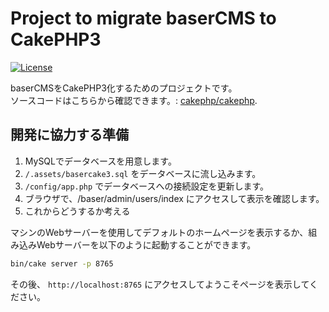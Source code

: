 # Project to migrate baserCMS to CakePHP3

[![License](https://img.shields.io/packagist/l/cakephp/app.svg?style=flat-square)](https://packagist.org/packages/ryuring/basercake3)

baserCMSをCakePHP3化するためのプロジェクトです。  
ソースコードはこちらから確認できます。: [cakephp/cakephp](https://github.com/ryuring/basercake3).

## 開発に協力する準備

1. MySQLでデータベースを用意します。
2. `/.assets/basercake3.sql` をデータベースに流し込みます。
3. `/config/app.php` でデータベースへの接続設定を更新します。
4. ブラウザで、/baser/admin/users/index にアクセスして表示を確認します。
5. これからどうするか考える

マシンのWebサーバーを使用してデフォルトのホームページを表示するか、組み込みWebサーバーを以下のように起動することができます。

```bash
bin/cake server -p 8765
```

その後、 `http://localhost:8765` にアクセスしてようこそページを表示してください。


